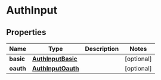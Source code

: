

# AuthInput


## Properties

| Name | Type | Description | Notes |
|------------ | ------------- | ------------- | -------------|
|**basic** | [**AuthInputBasic**](AuthInputBasic.md) |  |  [optional] |
|**oauth** | [**AuthInputOauth**](AuthInputOauth.md) |  |  [optional] |



